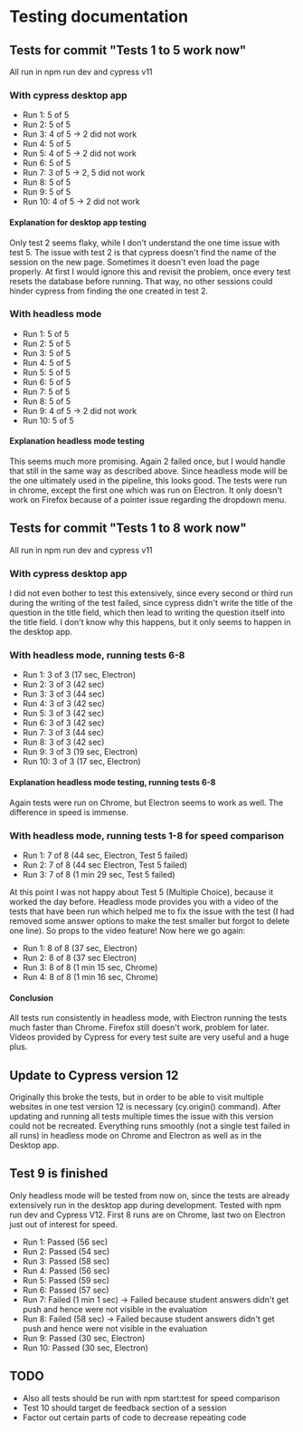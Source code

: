 # Testing documentation

## Tests for commit "Tests 1 to 5 work now"

All run in npm run dev and cypress v11

### With cypress desktop app

- Run 1: 5 of 5
- Run 2: 5 of 5
- Run 3: 4 of 5 -> 2 did not work
- Run 4: 5 of 5
- Run 5: 4 of 5 -> 2 did not work
- Run 6: 5 of 5
- Run 7: 3 of 5 -> 2, 5 did not work
- Run 8: 5 of 5
- Run 9: 5 of 5
- Run 10: 4 of 5 -> 2 did not work

#### Explanation for desktop app testing

Only test 2 seems flaky, while I don't understand the one time issue with test 5.
The issue with test 2 is that cypress doesn't find the name of the session on the new page.
Sometimes it doesn't even load the page properly. At first I would ignore this and revisit
the problem, once every test resets the database before running. That way, no other sessions
could hinder cypress from finding the one created in test 2.

### With headless mode

- Run 1: 5 of 5
- Run 2: 5 of 5
- Run 3: 5 of 5
- Run 4: 5 of 5
- Run 5: 5 of 5
- Run 6: 5 of 5
- Run 7: 5 of 5
- Run 8: 5 of 5
- Run 9: 4 of 5 -> 2 did not work
- Run 10: 5 of 5

#### Explanation headless mode testing

This seems much more promising. Again 2 failed once, but I would handle that still in the same
way as described above. Since headless mode will be the one ultimately used in the pipeline, this
looks good. The tests were run in chrome, except the first one which was run on Electron.
It only doesn't work on Firefox because of a pointer issue regarding the dropdown menu.

## Tests for commit "Tests 1 to 8 work now"

All run in npm run dev and cypress v11

### With cypress desktop app

I did not even bother to test this extensively, since every second or third run during the writing
of the test failed, since cypress didn't write the title of the question in the title field, which then
lead to writing the question itself into the title field. I don't know why this happens, but it only
seems to happen in the desktop app.

### With headless mode, running tests 6-8

- Run 1: 3 of 3 (17 sec, Electron)
- Run 2: 3 of 3 (42 sec)
- Run 3: 3 of 3 (44 sec)
- Run 4: 3 of 3 (42 sec)
- Run 5: 3 of 3 (42 sec)
- Run 6: 3 of 3 (42 sec)
- Run 7: 3 of 3 (44 sec)
- Run 8: 3 of 3 (42 sec)
- Run 9: 3 of 3 (19 sec, Electron)
- Run 10: 3 of 3 (17 sec, Electron)

#### Explanation headless mode testing, running tests 6-8

Again tests were run on Chrome, but Electron seems to work as well. The difference in speed is
immense.

### With headless mode, running tests 1-8 for speed comparison

- Run 1: 7 of 8 (44 sec, Electron, Test 5 failed)
- Run 2: 7 of 8 (44 sec Electron, Test 5 failed)
- Run 3: 7 of 8 (1 min 29 sec, Test 5 failed)

At this point I was not happy about Test 5 (Multiple Choice), because it worked the day before.
Headless mode provides you with a video of the tests that have been run which helped me to fix the issue
with the test (I had removed some answer options to make the test smaller but forgot to delete one
line). So props to the video feature! Now here we go again:

- Run 1: 8 of 8 (37 sec, Electron)
- Run 2: 8 of 8 (37 sec Electron)
- Run 3: 8 of 8 (1 min 15 sec, Chrome)
- Run 4: 8 of 8 (1 min 16 sec, Chrome)

#### Conclusion

All tests run consistently in headless mode, with Electron running the tests much faster than Chrome.
Firefox still doesn't work, problem for later. Videos provided by Cypress for every test suite are
very useful and a huge plus.

## Update to Cypress version 12

Originally this broke the tests, but in order to be able to visit multiple websites in one test
version 12 is necessary (cy.origin() command). After updating and running all tests multiple times
the issue with this version could not be recreated. Everything runs smoothly (not a single test failed in all runs)
in headless mode on Chrome and Electron as well as in the Desktop app.

## Test 9 is finished

Only headless mode will be tested from now on, since the tests are already extensively run in the desktop app
during development. Tested with npm run dev and Cypress V12. First 8 runs are on Chrome, last two on Electron
just out of interest for speed.

- Run 1: Passed (56 sec)
- Run 2: Passed (54 sec)
- Run 3: Passed (58 sec)
- Run 4: Passed (56 sec)
- Run 5: Passed (59 sec)
- Run 6: Passed (57 sec)
- Run 7: Failed (1 min 1 sec) -> Failed because student answers didn't get push and hence were not visible in the evaluation
- Run 8: Failed (58 sec) -> Failed because student answers didn't get push and hence were not visible in the evaluation
- Run 9: Passed (30 sec, Electron)
- Run 10: Passed (30 sec, Electron)

## TODO

- Also all tests should be run with npm start:test for speed comparison
- Test 10 should target de feedback section of a session
- Factor out certain parts of code to decrease repeating code
